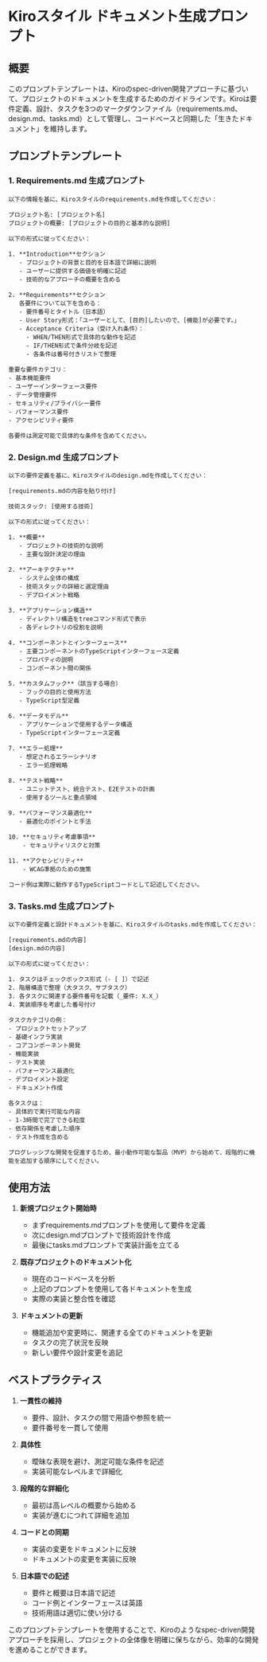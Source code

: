# Kiroスタイル ドキュメント生成プロンプト

## 概要
このプロンプトテンプレートは、Kiroのspec-driven開発アプローチに基づいて、プロジェクトのドキュメントを生成するためのガイドラインです。Kiroは要件定義、設計、タスクを3つのマークダウンファイル（requirements.md、design.md、tasks.md）として管理し、コードベースと同期した「生きたドキュメント」を維持します。

## プロンプトテンプレート

### 1. Requirements.md 生成プロンプト

```
以下の情報を基に、Kiroスタイルのrequirements.mdを作成してください：

プロジェクト名: [プロジェクト名]
プロジェクトの概要: [プロジェクトの目的と基本的な説明]

以下の形式に従ってください：

1. **Introduction**セクション
   - プロジェクトの背景と目的を日本語で詳細に説明
   - ユーザーに提供する価値を明確に記述
   - 技術的なアプローチの概要を含める

2. **Requirements**セクション
   各要件について以下を含める：
   - 要件番号とタイトル（日本語）
   - User Story形式：「ユーザーとして、[目的]したいので、[機能]が必要です。」
   - Acceptance Criteria（受け入れ条件）：
     - WHEN/THEN形式で具体的な動作を記述
     - IF/THEN形式で条件分岐を記述
     - 各条件は番号付きリストで整理

重要な要件カテゴリ：
- 基本機能要件
- ユーザーインターフェース要件
- データ管理要件
- セキュリティ/プライバシー要件
- パフォーマンス要件
- アクセシビリティ要件

各要件は測定可能で具体的な条件を含めてください。
```

### 2. Design.md 生成プロンプト

```
以下の要件定義を基に、Kiroスタイルのdesign.mdを作成してください：

[requirements.mdの内容を貼り付け]

技術スタック: [使用する技術]

以下の形式に従ってください：

1. **概要**
   - プロジェクトの技術的な説明
   - 主要な設計決定の理由

2. **アーキテクチャ**
   - システム全体の構成
   - 技術スタックの詳細と選定理由
   - デプロイメント戦略

3. **アプリケーション構造**
   - ディレクトリ構造をtreeコマンド形式で表示
   - 各ディレクトリの役割を説明

4. **コンポーネントとインターフェース**
   - 主要コンポーネントのTypeScriptインターフェース定義
   - プロパティの説明
   - コンポーネント間の関係

5. **カスタムフック**（該当する場合）
   - フックの目的と使用方法
   - TypeScript型定義

6. **データモデル**
   - アプリケーションで使用するデータ構造
   - TypeScriptインターフェース定義

7. **エラー処理**
   - 想定されるエラーシナリオ
   - エラー処理戦略

8. **テスト戦略**
   - ユニットテスト、統合テスト、E2Eテストの計画
   - 使用するツールと重点領域

9. **パフォーマンス最適化**
   - 最適化のポイントと手法

10. **セキュリティ考慮事項**
    - セキュリティリスクと対策

11. **アクセシビリティ**
    - WCAG準拠のための施策

コード例は実際に動作するTypeScriptコードとして記述してください。
```

### 3. Tasks.md 生成プロンプト

```
以下の要件定義と設計ドキュメントを基に、Kiroスタイルのtasks.mdを作成してください：

[requirements.mdの内容]
[design.mdの内容]

以下の形式に従ってください：

1. タスクはチェックボックス形式（- [ ]）で記述
2. 階層構造で整理（大タスク、サブタスク）
3. 各タスクに関連する要件番号を記載（_要件: X.X_）
4. 実装順序を考慮した番号付け

タスクカテゴリの例：
- プロジェクトセットアップ
- 基礎インフラ実装
- コアコンポーネント開発
- 機能実装
- テスト実装
- パフォーマンス最適化
- デプロイメント設定
- ドキュメント作成

各タスクは：
- 具体的で実行可能な内容
- 1-3時間で完了できる粒度
- 依存関係を考慮した順序
- テスト作成を含める

プログレッシブな開発を促進するため、最小動作可能な製品（MVP）から始めて、段階的に機能を追加する順序にしてください。
```

## 使用方法

1. **新規プロジェクト開始時**
   - まずrequirements.mdプロンプトを使用して要件を定義
   - 次にdesign.mdプロンプトで技術設計を作成
   - 最後にtasks.mdプロンプトで実装計画を立てる

2. **既存プロジェクトのドキュメント化**
   - 現在のコードベースを分析
   - 上記のプロンプトを使用して各ドキュメントを生成
   - 実際の実装と整合性を確認

3. **ドキュメントの更新**
   - 機能追加や変更時に、関連する全てのドキュメントを更新
   - タスクの完了状況を反映
   - 新しい要件や設計変更を追記

## ベストプラクティス

1. **一貫性の維持**
   - 要件、設計、タスクの間で用語や参照を統一
   - 要件番号を一貫して使用

2. **具体性**
   - 曖昧な表現を避け、測定可能な条件を記述
   - 実装可能なレベルまで詳細化

3. **段階的な詳細化**
   - 最初は高レベルの概要から始める
   - 実装が進むにつれて詳細を追加

4. **コードとの同期**
   - 実装の変更をドキュメントに反映
   - ドキュメントの変更を実装に反映

5. **日本語での記述**
   - 要件と概要は日本語で記述
   - コード例とインターフェースは英語
   - 技術用語は適切に使い分ける

このプロンプトテンプレートを使用することで、Kiroのようなspec-driven開発アプローチを採用し、プロジェクトの全体像を明確に保ちながら、効率的な開発を進めることができます。
